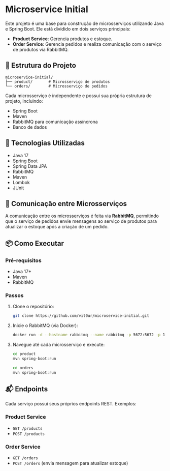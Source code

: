# Microservice Initial

Este projeto é uma base para construção de microsserviços utilizando Java e Spring Boot. Ele está dividido em dois serviços principais:

- **Product Service**: Gerencia produtos e estoque.
- **Order Service**: Gerencia pedidos e realiza comunicação com o serviço de produtos via RabbitMQ.

## 🧱 Estrutura do Projeto

```
microservice-initial/
├── product/       # Microsserviço de produtos
└── orders/        # Microsserviço de pedidos
```

Cada microsserviço é independente e possui sua própria estrutura de projeto, incluindo:

- Spring Boot
- Maven
- RabbitMQ para comunicação assíncrona
- Banco de dados

## 🚀 Tecnologias Utilizadas

- Java 17
- Spring Boot
- Spring Data JPA
- RabbitMQ
- Maven
- Lombok
- JUnit

## 🔄 Comunicação entre Microsserviços

A comunicação entre os microsserviços é feita via **RabbitMQ**, permitindo que o serviço de pedidos envie mensagens ao serviço de produtos para atualizar o estoque após a criação de um pedido.

## 📦 Como Executar

### Pré-requisitos

- Java 17+
- Maven
- RabbitMQ

### Passos

1. Clone o repositório:
   ```bash
   git clone https://github.com/vit0ur/microservice-initial.git
   ```

2. Inicie o RabbitMQ (via Docker):
   ```bash
   docker run -d --hostname rabbitmq --name rabbitmq -p 5672:5672 -p 15672:15672 rabbitmq:3-management
   ```

3. Navegue até cada microsserviço e execute:
   ```bash
   cd product
   mvn spring-boot:run
   ```

   ```bash
   cd orders
   mvn spring-boot:run
   ```

## 📬 Endpoints

Cada serviço possui seus próprios endpoints REST. Exemplos:

### Product Service

- `GET /products`
- `POST /products`

### Order Service

- `GET /orders`
- `POST /orders` (envia mensagem para atualizar estoque)
